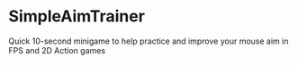 # SimpleAimTrainer
Quick 10-second minigame to help practice and improve your mouse aim in FPS and 2D Action games
